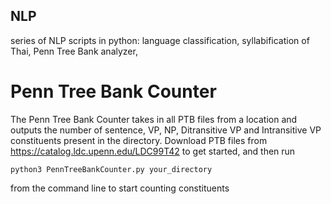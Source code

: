 ## NLP
series of NLP scripts in python: language classification, syllabification of Thai, Penn Tree Bank analyzer, 

# Penn Tree Bank Counter
The Penn Tree Bank Counter takes in all PTB files from a location and outputs the number of sentence, VP, NP, Ditransitive VP and Intransitive VP constituents present in the directory. Download PTB files from https://catalog.ldc.upenn.edu/LDC99T42 to get started, and then run 
```
python3 PennTreeBankCounter.py your_directory 
```
from the command line to start counting constituents
